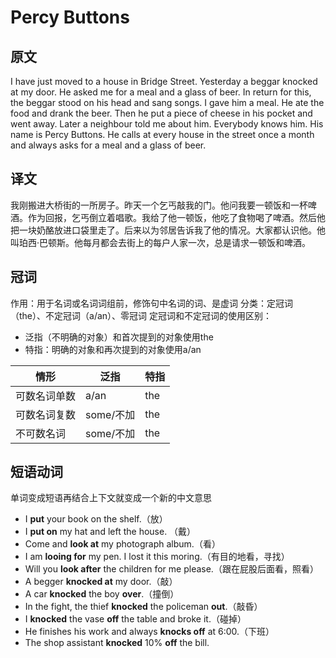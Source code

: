 # Percy Buttons

## 原文

I have just moved to a house in Bridge Street. Yesterday a beggar knocked at my door. He asked me for a meal and a glass of beer. In return for this, the beggar stood on his head and sang songs. I gave him a meal. He ate the food and drank the beer. Then he put a piece of cheese in his pocket and went away. Later a neighbour told me about him. Everybody knows him. His name is Percy Buttons. He calls at every house in the street once a month and always asks for a meal and a glass of beer.

## 译文

我刚搬进大桥街的一所房子。昨天一个乞丐敲我的门。他问我要一顿饭和一杯啤酒。作为回报，乞丐倒立着唱歌。我给了他一顿饭，他吃了食物喝了啤酒。然后他把一块奶酪放进口袋里走了。后来以为邻居告诉我了他的情况。大家都认识他。他叫珀西·巴顿斯。他每月都会去街上的每户人家一次，总是请求一顿饭和啤酒。

## 冠词

作用：用于名词或名词词组前，修饰句中名词的词、是虚词
分类：定冠词（the）、不定冠词（a/an）、零冠词
定冠词和不定冠词的使用区别：

- 泛指（不明确的对象）和首次提到的对象使用the
- 特指：明确的对象和再次提到的对象使用a/an

| 情形     | 泛指      | 特指  |
| ------ | ------- | --- |
| 可数名词单数 | a/an    | the |
| 可数名词复数 | some/不加 | the |
| 不可数名词  | some/不加 | the |

## 短语动词

单词变成短语再结合上下文就变成一个新的中文意思

- I **put** your book on the shelf.（放）
- I **put on** my hat and left the house. （戴）
- Come and **look at** my photograph album.（看）
- I am **looing for** my pen. I lost it this moring.（有目的地看，寻找）
- Will you **look after** the children for me please.（跟在屁股后面看，照看）
- A begger **knocked at** my door.（敲）
- A car **knocked** the boy **over**.（撞倒）
- In the fight, the thief **knocked** the policeman **out**.（敲昏）
- I **knocked** the vase **off** the table and broke it.（碰掉）
- He finishes his work and always **knocks off** at 6:00.（下班）
- The shop assistant **knocked** 10% **off** the bill.
